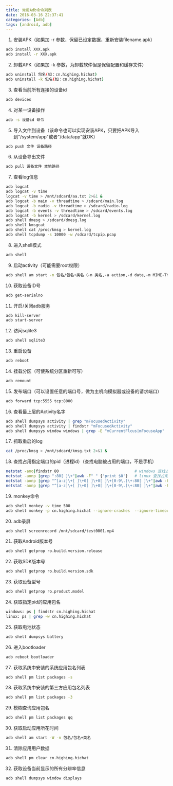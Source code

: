 ```yaml
---
title: 常用Adb命令列表
date: 2016-03-16 22:37:41
categories: [Adb]
tags: [android, adb]
---
```


1. 安装APK（如果加 -r 参数，保留已设定数据，重新安装filename.apk）
``` bash
adb install XXX.apk
adb install -r XXX.apk
```

<!--more-->

2. 卸载APK（如果加 -k 参数，为卸载软件但是保留配置和缓存文件）
``` bash
adb uninstall 包名(如：cn.highing.hichat)
adb uninstall -k 包名(如：cn.highing.hichat)
```
3. 查看当前所有连接的设备id
``` bash
adb devices
```
4. 对某一设备操作
``` bash
adb -s 设备id 命令
```
5. 导入文件到设备（该命令也可以实现安装APK，只要把APK导入到"/system/app"或者"/data/app"就OK）
``` bash
adb push 文件 设备路径
```
6. 从设备导出文件
``` bash
adb pull 设备文件 本地路径
```
7. 查看log信息
``` bash
adb logcat
adb logcat -v time
logcat -v time > /mnt/sdcard/aa.txt 2>&1 &                                  # 离线抓取log保存在手机
adb logcat -b main -v threadtime > /sdcard/main.log                         # 抓取应用程序的日志
adb logcat -b radio -v threadtime > /sdcard/radio.log                       # 抓取跟 radio/telephony 相关的信息
adb logcat -b events -v threadtime > /sdcard/events.log                     # 抓取系统事件日志，如触屏事件
adb logcat -b kernel > /sdcard/kernel.log                                   # 抓取kernel log
adb shell dmesg > /sdcard/dmesg.log                                         # 导出当前缓存的 kernel log
adb shell kmsgcat                                                           # 实时查看kernel log
adb shell cat /proc/kmsg > kernel.log                                       # 抓取 printk生成的内核消息
adb shell tcpdump -s 10000 -w /sdcard/tcpip.pcap                            # 抓取 TCP/IP协议相关的日志
```
8. 进入shell模式
``` bash
adb shell
```
9. 启动activity（可能需要root权限）
``` bash
adb shell am start -n 包名/包名+类名（-n 类名,-a action,-d date,-m MIME-TYPE,-c category,-e 扩展数据,等） （cn.highing.hichat/.ui.MainActivity）
```
10. 获取设备ID号
``` bash
adb get-serialno
```
11. 开启/关闭adb服务
``` bash
adb kill-server
adb start-server
```
12. 访问sqlite3
``` bash
adb shell sqlite3
```
13. 重启设备
``` bash
adb reboot
```
14. 挂载分区（可使系统分区重新可写）
``` bash
adb remount
```
15. 发布端口（可以设置任意的端口号，做为主机向模拟器或设备的请求端口）
``` bash
adb forward tcp:5555 tcp:8000
```
16. 查看最上层的Activity名字
``` bash
adb shell dumpsys activity | grep "mFocusedActivity"                        # linux
adb shell dumpsys activity | findstr "mFocusedActivity"                     # windows
adb shell dumpsys window windows | grep -E "mCurrentFlcus|mFocuseApp"       # windows
```
17. 抓取重启的log
``` bash
cat /proc/kmsg > /mnt/sdcard/kmsg.txt 2>&1 &
```
18. 查找占用指定端口的pid（进程id）（查找电脑被占用的端口，不是手机）
``` bash
netstat -ano|findstr 80                                 # windows 查找占用80端口的进程
netstat -aonp |grep ":80[ ]\+"|awk -F" " {'print $0'}   # linux 查找占用80端口的进程
netstat -aonp |grep "^[a-z]\+[ ]\+0[ ]\+0[ ]\+[0-9\.]\+:80[ ]\+"|awk -F" " {'print $0'}                 # 优化后
netstat -aonp |grep "^[a-z]\+[ ]\+0[ ]\+0[ ]\+[0-9\.]\+:80[ ]\+"|awk -F" " {'print $7'}|cut -d"/" -f1    # 只显示pid
```
19. monkey命令
``` bash
adb shell monkey -v time 500
adb shell monkey -p cn.highing.hichat --ignore-crashes  --ignore-timeouts --ignore-security-exceptions  --pct-trackball 0 --pct-nav 0 --pct-majornav 0 --pct-syskeys 0 --pct-anyevent 0  -v -v -v --throttle 500 1200000000 -v time > /mnt/sdcard/monkeysys.txt 2>&1 &
```
20. adb录屏
``` bash
adb shell screenrecord /mnt/sdcard/test0001.mp4
```
21. 获取Android版本号
``` bash
adb shell getprop ro.build.version.release
```
22. 获取SDK版本号
``` bash
adb shell getprop ro.build.version.sdk
```
23. 获取设备型号
``` bash
adb shell getprop ro.product.model
```
24. 获取指定pid的应用包名
``` bash
windows: ps | findstr cn.highing.hichat
linux: ps | grep -w cn.highing.hichat
```
25. 获取电池状态
``` bash
adb shell dumpsys battery
```
26. 进入bootloader
``` bash
adb reboot bootloader
```
27. 获取系统中安装的系统应用包名列表
``` bash
adb shell pm list packages -s
```
28. 获取系统中安装的第三方应用包名列表
``` bash
adb shell pm list packages -3
```
29. 模糊查询应用包名
``` bash
adb shell pm list packages qq
```
30. 获取启动应用所花时间
``` bash
adb shell am start -W -n 包名/包名+类名
```
31. 清除应用用户数据
``` bash
adb shell pm clear cn.highing.hichat
```
32. 获取设备当前显示的所有分辨率信息
```
adb shell dumpsys window displays
```
